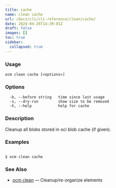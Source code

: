 ```yaml
---
title: cache
name: clean cache
url: /docs/cli/cli-reference/clean/cache/
date: 2024-04-26T14:39:01Z
draft: false
images: []
toc: true
sidebar:
  collapsed: true
---
```

### Usage

```
ocm clean cache [<options>]
```

### Options

```
  -b, --before string   time since last usage
  -s, --dry-run         show size to be removed
  -h, --help            help for cache
```

### Description


Cleanup all blobs stored in oci blob cache (if given).
	

### Examples

```

$ ocm clean cache

```

### See Also

* [ocm clean](/docs/cli/cli-reference/clean)	 &mdash; Cleanup/re-organize elements

